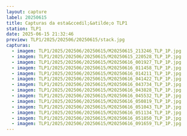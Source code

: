 ```yaml
---
layout: capture
label: 20250615
title: Capturas da esta&ccedil;&atilde;o TLP1
station: TLP1
date: 2025-06-15 21:32:46
preview: TLP1/2025/202506/20250615/stack.jpg
capturas:
  - imagem: TLP1/2025/202506/20250615/M20250615_213246_TLP_1P.jpg
  - imagem: TLP1/2025/202506/20250615/M20250615_220528_TLP_1P.jpg
  - imagem: TLP1/2025/202506/20250615/M20250616_001927_TLP_1P.jpg
  - imagem: TLP1/2025/202506/20250615/M20250616_011458_TLP_1P.jpg
  - imagem: TLP1/2025/202506/20250615/M20250616_014211_TLP_1P.jpg
  - imagem: TLP1/2025/202506/20250615/M20250616_041422_TLP_1P.jpg
  - imagem: TLP1/2025/202506/20250615/M20250616_043734_TLP_1P.jpg
  - imagem: TLP1/2025/202506/20250615/M20250616_043828_TLP_1P.jpg
  - imagem: TLP1/2025/202506/20250615/M20250616_045532_TLP_1P.jpg
  - imagem: TLP1/2025/202506/20250615/M20250616_050819_TLP_1P.jpg
  - imagem: TLP1/2025/202506/20250615/M20250616_051043_TLP_1P.jpg
  - imagem: TLP1/2025/202506/20250615/M20250616_051134_TLP_1P.jpg
  - imagem: TLP1/2025/202506/20250615/M20250616_051850_TLP_1P.jpg
  - imagem: TLP1/2025/202506/20250615/M20250616_091659_TLP_1P.jpg
---
```

